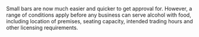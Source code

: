 Small bars are now much easier and quicker to get approval for. However, a range of conditions apply before any business can serve alcohol with food, including location of premises, seating capacity, intended trading hours and other licensing requirements.